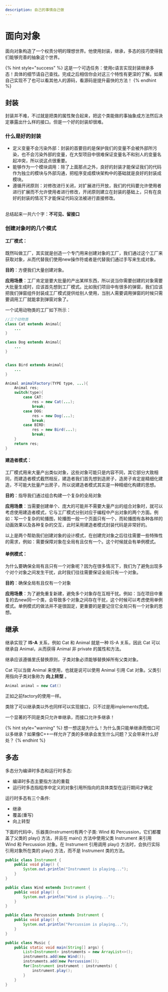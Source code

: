 ```yaml
---
description: 自己的事情自己做
---
```


# 面向对象

面向对象构造了一个权责分明的理想世界。他使用封装，继承，多态的技巧使得我们能够完善的抽象这个世界。

{% hint style="success" %}
这是一个可选任务：使用c语言实现封装继承多态！具体的细节请自己查找。完成之后相信你会对这三个特性有更深的了解。如果自己实现不了也可以看其他人的源码，看源码是提升最快的方法！
{% endhint %}

## 封装

封装并不难，不过就是把类的属性聚合起来，把这个类能做的事抽象成方法然后决定暴露出什么样的接口。但是一个好的封装却很难。

### 什么是好的封装

* 定义变量不会污染外部：封装的首要目的是保护我们的变量不会被外部所污染，也不会污染外部的变量，在大型项目中很难保证变量名不和别人的变量名起冲突，所以说这点很重要。
* 能够作为一个模块调用：除了上面那点之外，良好的封装才能保证我们的代码作为独立的模块与外部沟通，把程序变成模块架构中的基础就是良好的封装成模块。
* 遵循开闭原则：对修改进行关闭，对扩展进行开放，我们的代码要允许使用者进行扩展而不允许使用者进行修改，开闭原则建立在封装的基础上，只有在良好的封装的情况下才能保证代码没法被进行直接修改。

\
总结起来一共六个字：**不可见、留接口**

### **创建对象时的几个模式**

#### **工厂模式**：

既然叫做工厂，其实就是创造一个专门用来创建对象的工厂，我们通过这个工厂来获取对象，从而代替我们使用new操作符或者是代替我们通过手写来生成对象。

**目的**：方便我们大量创建对象。

**应用场景**：工厂肯定是要大批量的产出某样东西，所以说当你需要创建的对象需要大批量生成时，应该首先想到工厂模式。比如我们项目中有很多的弹窗，我们应该把我们弹窗组件封装成工厂模式提供给别人使用，当别人需要调用弹窗的时候只需要调用工厂就能拿到弹窗对象了。

一个试用动物类的工厂如下所示：

```java
//三个动物类
class Cat extends Animal{
    ...
}

class Dog extends Animal{
    ...
}


class Bird extends Animal{
    ...
}

Animal animalFactory(TYPE type, ...){
    Animal res;
    switch(type){
        case CAT:
            res = new Cat(...);
            break;
        case DOG:
            res = new Dog(...);
            break;
        case BIRD:
            res = new Bird(...);
            break;
    }
    return res;
}
```

#### **建造者模式**：

工厂模式用来大量产出类似对象，这些对象可能只是内容不同，其它部分大致相同，而建造者模式截然相反，建造者我们首先想到造房子，造房子肯定是精细化建造，不可能大批量产出房子，所以说建造者模式其实是一种精细化构建的思想。

**目的**：指导我们通过组合构建一个复杂的全局对象

**应用场景**：当需要创建单个、庞大的可能并不需要大量产出的组合对象时，就可以考虑使用建造者模式，它与工厂模式分别对应于编程中产出对象的两个方面。例如：写一个复杂的轮播图，轮播图一般一个页面只有一个，而轮播图有各种各样的动画效果以及各种复杂的交互，此时采用建造者模式封装代码是非常好的。

以上是两个帮助我们创建对象的设计模式，在创建完对象之后往往需要一些特殊性的需求，例如：需要保障对象在全局有且仅有一个。这个时候就会有单例模式。

#### **单例模式**：

为什么要确保全局有且只有一个对象呢？因为在很多情况下，我们为了避免出现多个对个对象之间发生干扰，此时我们往往需要保证全局只有一个对象。

**目的**：确保全局有且仅有一个对象

**应用场景**：为了避免重复新建，避免多个对象存在互相干扰。例如：当在项目中重复的去new同一个类，会导致多个对象之间存在干扰，这个时候可以考虑使用单例模式。单例模式的做法并不是很固定，更重要的是要记住它全局只有一个对象的思想。

## 继承

继承实现了 **IS-A** 关系，例如 Cat 和 Animal 就是一种 IS-A 关系，因此 Cat 可以继承自 Animal，从而获得 Animal 非 private 的属性和方法。

继承应该遵循里氏替换原则，子类对象必须能够替换掉所有父类对象。

Cat 可以当做 Animal 来使用，也就是说可以使用 Animal 引用 Cat 对象。父类引用指向子类对象称为 **向上转型** 。

```java
Animal animal = new Cat()
```

正如之前factory的使用一样。

类除了可以继承类以外也同样可以实现接口，只不过是用implements完成。

一个显著的不同是类只允许单继承，而接口允许多继承！

{% hint style="warning" %}
想一想这是为什么！为什么类只能单继承而借口可以多继承？如果像C++一样允许了类的多继承会发生什么问题？又会带来什么好处？
{% endhint %}

## 多态

多态分为编译时多态和运行时多态:

* 编译时多态主要指方法的重载
* 运行时多态指程序中定义的对象引用所指向的具体类型在运行期间才确定

运行时多态有三个条件:

* 继承
* 覆盖(重写)
* 向上转型

下面的代码中，乐器类(Instrument)有两个子类: Wind 和 Percussion，它们都覆盖了父类的 play() 方法，并且在 main() 方法中使用父类 Instrument 来引用 Wind 和 Percussion 对象。在 Instrument 引用调用 play() 方法时，会执行实际引用对象所在类的 play() 方法，而不是 Instrument 类的方法。

```java
public class Instrument {
    public void play() {
        System.out.println("Instrument is playing...");
    }
}

public class Wind extends Instrument {
    public void play() {
        System.out.println("Wind is playing...");
    }
}

public class Percussion extends Instrument {
    public void play() {
        System.out.println("Percussion is playing...");
    }
}

public class Music {
    public static void main(String[] args) {
        List<Instrument> instruments = new ArrayList<>();
        instruments.add(new Wind());
        instruments.add(new Percussion());
        for(Instrument instrument : instruments) {
            instrument.play();
        }
    }
}
```

